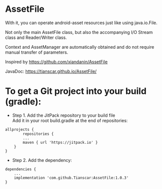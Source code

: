 # AssetFile

With it, you can operate android-asset resources just like using java.io.File.

Not only the main AssetFile class, but also the accompanying I/O Stream class and Reader/Writer class.

Context and AssetManager are automatically obtained and do not require manual transfer of parameters.

Inspired by https://github.com/xiandanin/AssetFile

JavaDoc: https://tianscar.github.io/AssetFile/

# To get a Git project into your build (gradle):

* Step 1. Add the JitPack repository to your build file<br/>
Add it in your root build.gradle at the end of repositories:<br/>
```
allprojects {
        repositories {
		...
		maven { url 'https://jitpack.io' }
	}
}
```

* Step 2. Add the dependency:<br/>
```
dependencies {
	...
	implementation 'com.github.Tianscar:AssetFile:1.0.3'
}
```
